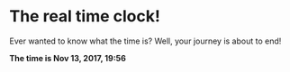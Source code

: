 # The real time clock!

Ever wanted to know what the time is? Well, your journey is about to end!

**The time is Nov 13, 2017, 19:56**